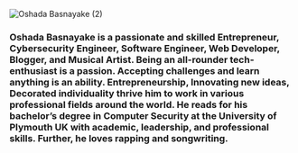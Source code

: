 
![Oshada Basnayake (2)](https://user-images.githubusercontent.com/34527100/88219862-d2563780-cc7f-11ea-86cd-f5453311bd78.png)
### Oshada Basnayake is a passionate and skilled Entrepreneur, Cybersecurity Engineer, Software Engineer, Web Developer, Blogger, and Musical Artist. Being an all-rounder tech-enthusiast is a passion. Accepting challenges and learn anything is an ability. Entrepreneurship, Innovating new ideas, Decorated individuality thrive him to work in various professional fields around the world. He reads for his bachelor’s degree in Computer Security at the University of Plymouth UK with academic, leadership, and professional skills. Further, he loves rapping and songwriting.
<!-- [Hacktoberfest 2020](https://github.com/oshada97/Tourism-Site "Hacktoberfest 2020") - Happy Open Source❤️😍:octocat:😍❤️ 
Projects -->
 

<!--
**oshada97/oshada97** is a ✨ _special_ ✨ repository because its `README.md` (this file) appears on your GitHub profile First Header | Second Header
------------ | -------------
![a](PHP Project - mysql) | ![a](html)
C# Project | Content column 2
Chatbot Powered Travel website  | t2
 | ....

Here are some ideas to get you started:

- 🔭 I’m currently working on ...
- 🌱 I’m currently learning ...
- 👯 I’m looking to collaborate on ...
- 🤔 I’m looking for help with ...
- 💬 Ask me about ...
- 📫 How to reach me: ...
- 😄 Pronouns: ...
- ⚡ Fun fact: ...
-->
<div data-iframe-width="150" data-iframe-height="270" data-share-badge-id="a6c32fc6-2791-4d86-9064-40a6a259d381" data-share-badge-host="https://www.credly.com"></div><script type="text/javascript" async src="//cdn.credly.com/assets/utilities/embed.js"></script>
